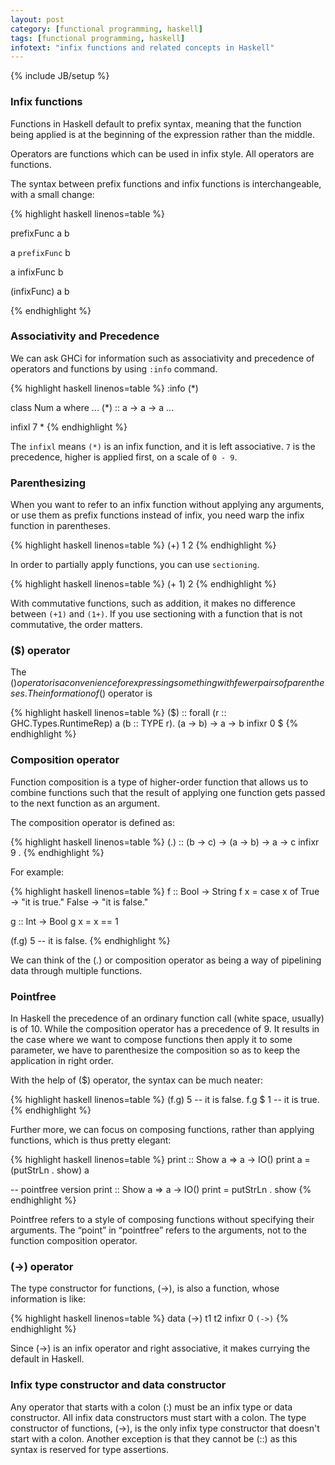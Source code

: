```yaml
---
layout: post
category: [functional programming, haskell]
tags: [functional programming, haskell]
infotext: "infix functions and related concepts in Haskell"
---
```

{% include JB/setup %}

### Infix functions

Functions in Haskell default to prefix syntax, meaning that the function 
being applied is at the beginning of the expression rather than the middle.

Operators are functions which can be used in infix style. All operators 
are functions.

The syntax between prefix functions and infix functions is interchangeable, 
with a small change:

{% highlight haskell linenos=table %}

prefixFunc a b

a `prefixFunc` b

a infixFunc b

(infixFunc) a b

{% endhighlight %}

### Associativity and Precedence

We can ask GHCi for information such as associativity and precedence of 
operators and functions by using `:info` command.

{% highlight haskell linenos=table %}
:info (*)

class Num a where
  ...
  (*) :: a -> a -> a
  ...

infixl 7 *
{% endhighlight %}

The `infixl` means `(*)` is an infix function, and it is left associative. 
`7` is the precedence, higher is applied first, on a scale of `0 - 9`.

### Parenthesizing

When you want to refer to an infix function without applying any arguments, 
or use them as prefix functions instead of infix, you need warp the infix 
function in parentheses.

{% highlight haskell linenos=table %}
(+) 1 2
{% endhighlight %}

In order to partially apply functions, you can use `sectioning`.

{% highlight haskell linenos=table %}
(+ 1) 2
{% endhighlight %}

With commutative functions, such as addition, it makes no difference between 
`(+1)` and `(1+)`. If you use sectioning with a function that is not 
commutative, the order matters.

### ($) operator

The ($) operator is a convenience for expressing something with fewer pairs 
of parentheses. The information of ($) operator is

{% highlight haskell linenos=table %}
($) ::
  forall (r :: GHC.Types.RuntimeRep) a (b :: TYPE r).
  (a -> b) -> a -> b
infixr 0 $
{% endhighlight %}

### Composition operator

Function composition is a type of higher-order function that allows us to 
combine functions such that the result of applying one function gets passed 
to the next function as an argument.

The composition operator is defined as:

{% highlight haskell linenos=table %}
(.) :: (b -> c) -> (a -> b) -> a -> c
infixr 9 .
{% endhighlight %}

For example:

{% highlight haskell linenos=table %}
f :: Bool -> String
f x = 
  case x of
    True -> "it is true."
    False -> "it is false."

g :: Int -> Bool
g x = x == 1

(f.g) 5 -- it is false.
{% endhighlight %}

We can think of the (.) or composition operator as being a way of pipelining 
data through multiple functions.

### Pointfree

In Haskell the precedence of an ordinary function call (white space, usually) 
is of 10. While the composition operator has a precedence of 9. It results 
in the case where we want to compose functions then apply it to some parameter, 
we have to parenthesize the composition so as to keep the application in 
right order.

With the help of ($) operator, the syntax can be much neater:

{% highlight haskell linenos=table %}
(f.g) 5 -- it is false.
f.g $ 1 -- it is true.
{% endhighlight %}

Further more, we can focus on composing functions, rather than applying functions, 
which is thus pretty elegant:

{% highlight haskell linenos=table %}
print :: Show a => a -> IO()
print a = (putStrLn . show) a

-- pointfree version
print :: Show a => a -> IO()
print = putStrLn . show
{% endhighlight %}

Pointfree refers to a style of composing functions without specifying their 
arguments. The “point” in “pointfree” refers to the arguments, not to the function 
composition operator.

### (->) operator

The type constructor for functions, (->), is also a function, whose information 
is like:

{% highlight haskell linenos=table %}
data (->) t1 t2
infixr 0 `(->)`
{% endhighlight %}

Since (->) is an infix operator and right associative, it makes currying the default 
in Haskell.

### Infix type constructor and data constructor

Any operator that starts with a colon (:) must be an infix type or data constructor. 
All infix data constructors must start with a colon. The type constructor of functions, 
(->), is the only infix type constructor that doesn't start with a colon. Another exception 
is that they cannot be (::) as this syntax is reserved for type assertions.